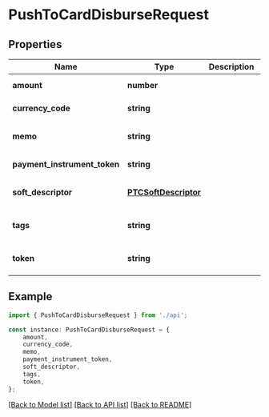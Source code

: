 # PushToCardDisburseRequest


## Properties

Name | Type | Description | Notes
------------ | ------------- | ------------- | -------------
**amount** | **number** |  | [default to undefined]
**currency_code** | **string** |  | [default to undefined]
**memo** | **string** |  | [optional] [default to undefined]
**payment_instrument_token** | **string** |  | [default to undefined]
**soft_descriptor** | [**PTCSoftDescriptor**](PTCSoftDescriptor.md) |  | [optional] [default to undefined]
**tags** | **string** |  | [optional] [default to undefined]
**token** | **string** |  | [optional] [default to undefined]

## Example

```typescript
import { PushToCardDisburseRequest } from './api';

const instance: PushToCardDisburseRequest = {
    amount,
    currency_code,
    memo,
    payment_instrument_token,
    soft_descriptor,
    tags,
    token,
};
```

[[Back to Model list]](../README.md#documentation-for-models) [[Back to API list]](../README.md#documentation-for-api-endpoints) [[Back to README]](../README.md)
